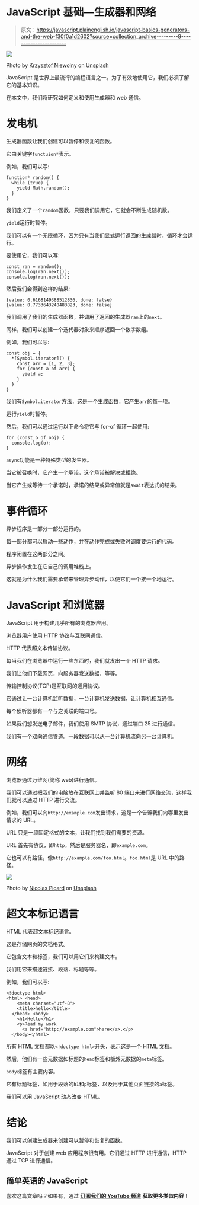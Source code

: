 # JavaScript 基础—生成器和网络

> 原文：<https://javascript.plainenglish.io/javascript-basics-generators-and-the-web-f30f0a1d2602?source=collection_archive---------9----------------------->

![](img/2ffebef1eb69c735b2a76a70e4457ebf.png)

Photo by [Krzysztof Niewolny](https://unsplash.com/@epan5?utm_source=medium&utm_medium=referral) on [Unsplash](https://unsplash.com?utm_source=medium&utm_medium=referral)

JavaScript 是世界上最流行的编程语言之一。为了有效地使用它，我们必须了解它的基本知识。

在本文中，我们将研究如何定义和使用生成器和 web 通信。

# 发电机

生成器函数让我们创建可以暂停和恢复的函数。

它由关键字`functuion*`表示。

例如，我们可以写:

```
function* random() {
  while (true) {
    yield Math.random();
  }
}
```

我们定义了一个`random`函数，只要我们调用它，它就会不断生成随机数。

`yield`运行时暂停。

我们可以有一个无限循环，因为只有当我们显式运行返回的生成器时，循环才会运行。

要使用它，我们可以写:

```
const ran = random();
console.log(ran.next());
console.log(ran.next());
```

然后我们会得到这样的结果:

```
{value: 0.6168149388512836, done: false}
{value: 0.7733643240483823, done: false}
```

我们调用了我们的生成器函数，并调用了返回的生成器`ran`上的`next`。

同样，我们可以创建一个迭代器对象来顺序返回一个数字数组。

例如，我们可以写:

```
const obj = {
  *[Symbol.iterator]() {
    const arr = [1, 2, 3];
    for (const a of arr) {
      yield a;
    }
  }
}
```

我们有`Symbol.iterator`方法，这是一个生成函数，它产生`arr`的每一项。

运行`yield`时暂停。

然后，我们可以通过运行以下命令将它与 for-of 循环一起使用:

```
for (const o of obj) {
  console.log(o);
}
```

`async`功能是一种特殊类型的发生器。

当它被召唤时，它产生一个承诺，这个承诺被解决或拒绝。

当它产生或等待一个承诺时，承诺的结果或异常值就是`await`表达式的结果。

# 事件循环

异步程序是一部分一部分运行的。

每一部分都可以启动一些动作，并在动作完成或失败时调度要运行的代码。

程序闲置在这两部分之间。

异步操作发生在它自己的调用堆栈上。

这就是为什么我们需要承诺来管理异步动作，以便它们一个接一个地运行。

# JavaScript 和浏览器

JavaScript 用于构建几乎所有的浏览器应用。

浏览器用户使用 HTTP 协议与互联网通信。

HTTP 代表超文本传输协议。

每当我们在浏览器中运行一些东西时，我们就发出一个 HTTP 请求。

我们让他们下载网页，向服务器发送数据，等等。

传输控制协议(TCP)是互联网的通用协议。

它通过让一台计算机监听数据，一台计算机发送数据，让计算机相互通信。

每个侦听器都有一个与之关联的端口号。

如果我们想发送电子邮件，我们使用 SMTP 协议，通过端口 25 进行通信。

我们有一个双向通信管道。一段数据可以从一台计算机流向另一台计算机。

# 网络

浏览器通过万维网(简称 web)进行通信。

我们可以通过把我们的电脑放在互联网上并监听 80 端口来进行网络交流，这样我们就可以通过 HTTP 进行交流。

例如，我们可以向`http://example.com`发出请求，这是一个告诉我们向哪里发出请求的 URL。

URL 只是一段固定格式的文本，让我们找到我们需要的资源。

URL 首先有协议，即`http`，然后是服务器名，即`example.com`。

它也可以有路径，像`http://example.com/foo.html`。`foo.html`是 URL 中的路径。

![](img/cde23fdd1f22ed2b0e69561927cc1167.png)

Photo by [Nicolas Picard](https://unsplash.com/@artnok?utm_source=medium&utm_medium=referral) on [Unsplash](https://unsplash.com?utm_source=medium&utm_medium=referral)

# 超文本标记语言

HTML 代表超文本标记语言。

这是存储网页的文档格式。

它包含文本和标签，我们可以用它们来构建文本。

我们用它来描述链接、段落、标题等等。

例如，我们可以写:

```
<!doctype html>
<html> <head>
    <meta charset="utf-8">
    <title>hello</title>
  </head> <body>
    <h1>Hello</h1>
    <p>Read my work
      <a href="http://example.com">here</a>.</p>
  </body></html>
```

所有 HTML 文档都以`<!doctype html>`开头，表示这是一个 HTML 文档。

然后，他们有一些元数据如标题的`head`标签和额外元数据的`meta`标签。

`body`标签有主要内容。

它有标题标签，如用于段落的`h1`和`p`标签，以及用于其他页面链接的`a`标签。

我们可以用 JavaScript 动态改变 HTML。

# 结论

我们可以创建生成器来创建可以暂停和恢复的函数。

JavaScript 对于创建 web 应用程序很有用。它们通过 HTTP 进行通信，HTTP 通过 TCP 进行通信。

## 简单英语的 JavaScript

喜欢这篇文章吗？如果有，通过 [**订阅我们的 YouTube 频道**](https://www.youtube.com/channel/UCtipWUghju290NWcn8jhyAw) **获取更多类似内容！**